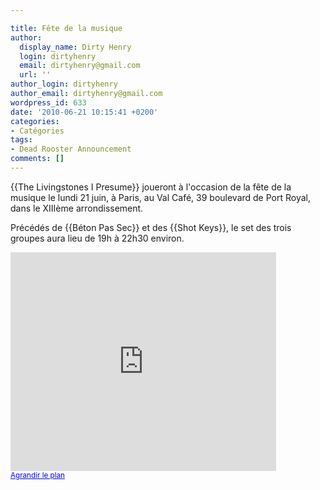 ```yaml
---

title: Fête de la musique
author:
  display_name: Dirty Henry
  login: dirtyhenry
  email: dirtyhenry@gmail.com
  url: ''
author_login: dirtyhenry
author_email: dirtyhenry@gmail.com
wordpress_id: 633
date: '2010-06-21 10:15:41 +0200'
categories:
- Catégories
tags:
- Dead Rooster Announcement
comments: []
---
```

{{The Livingstones I Presume}} joueront à l'occasion de la fête de la musique le lundi 21 juin, à Paris, au Val Café, 39 boulevard de Port Royal, dans le XIIIème arrondissement.

Précédés de {{Béton Pas Sec}} et des {{Shot Keys}}, le set des trois groupes aura lieu de 19h à 22h30 environ.

<iframe width="425" height="350" frameborder="0" scrolling="no" marginheight="0" marginwidth="0" src="http://maps.google.fr/maps?oe=utf-8&client=firefox-a&ie=UTF8&q=val+caf%C3%A9+paris&fb=1&gl=fr&hq=val+caf%C3%A9&hnear=Paris&cid=0,0,3328545618209343383&ei=3RofTNe-C6CW4ga3r7iUDg&ved=0CBYQnwIwAA&ll=48.837651,2.345474&spn=0.006295,0.006295&iwloc=A&output=embed"></iframe><br /><small><a href="http://maps.google.fr/maps?oe=utf-8&client=firefox-a&ie=UTF8&q=val+caf%C3%A9+paris&fb=1&gl=fr&hq=val+caf%C3%A9&hnear=Paris&cid=0,0,3328545618209343383&ei=3RofTNe-C6CW4ga3r7iUDg&ved=0CBYQnwIwAA&ll=48.837651,2.345474&spn=0.006295,0.006295&iwloc=A&source=embed" style="color:#0000FF;text-align:left">Agrandir le plan</a></small>
